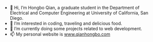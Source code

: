 - 👋 Hi, I’m Hongbo Qian, a graduate student in the Department of Electrical and Computer Engineering at University of California, San Diego. 
- 👀 I’m interested in coding, traveling and delicious food.
- 🌱 I’m currently doing some projects related to web development.
- 📫 My personal website is www.qianhongbo.com

<!---
Qianhongbo/Qianhongbo is a ✨ special ✨ repository because its `README.md` (this file) appears on your GitHub profile.
You can click the Preview link to take a look at your changes.
--->
